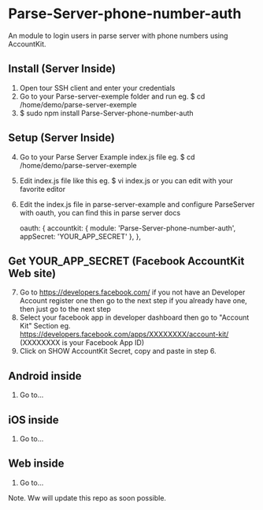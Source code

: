 # Parse-Server-phone-number-auth
An module to login users in parse server with phone numbers using AccountKit.

## Install (Server Inside)
1. Open tour SSH client and enter your credentials
2. Go to your Parse-server-exemple folder and run
   eg. $ cd /home/demo/parse-server-exemple
3. $ sudo npm install Parse-Server-phone-number-auth

## Setup (Server Inside)
4. Go to your Parse Server Example index.js file
  eg. $ cd /home/demo/parse-server-exemple
5. Edit index.js file like this
  eg. $ vi index.js or you can edit with your favorite editor

6. Edit the index.js file in parse-server-example and configure ParseServer with oauth, you can find this in parse server docs

    oauth: {
      accountkit: {
        module: 'Parse-Server-phone-number-auth',
        appSecret: 'YOUR_APP_SECRET'
      },
  },
  
## Get YOUR_APP_SECRET (Facebook AccountKit Web site)

7. Go to https://developers.facebook.com/
   if you not have an Developer Account register one then go to the next step
   if you already have one, then just go to the next step
8. Select your facebook app in developer dashboard then go to "Account Kit" Section
   eg. https://developers.facebook.com/apps/XXXXXXXX/account-kit/    (XXXXXXXX is your Facebook App ID)
9. Click on SHOW AccountKit Secret, copy and paste in step 6.

## Android inside

1. Go to...

## iOS inside

1. Go to...
## Web inside

1. Go to...

Note. Ww will update this repo as soon possible.
 


